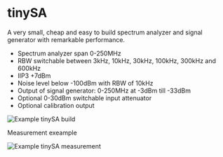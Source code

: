 # tinySA
A very small, cheap and easy to build spectrum analyzer and signal generator with remarkable performance.

- Spectrum analyzer span 0-250MHz
- RBW switchable between 3kHz, 10kHz, 30kHz, 100kHz, 300kHz and 600kHz
- IIP3 +7dBm
- Noise level below -100dBm with RBW of 10kHz
- Output of signal generator: 0-250MHz at -3dBm till -33dBm
- Optional 0-30dBm switchable input attenuator
- Optional calibration output


![Example tinySA build](https://github.com/erikkaashoek/tinySA/blob/master/tinySA.jpg)

Measurement exeample

![Example tinySA measurement](https://github.com/erikkaashoek/tinySA/blob/master/tinySA_measurement.png)
